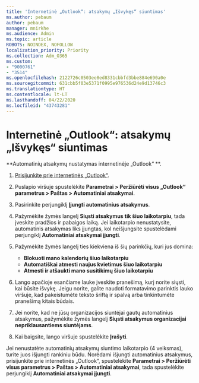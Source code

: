 ```yaml
---
title: 'Internetinė „Outlook“: atsakymų „Išvykęs“ siuntimas'
ms.author: pebaum
author: pebaum
manager: mnirkhe
ms.audience: Admin
ms.topic: article
ROBOTS: NOINDEX, NOFOLLOW
localization_priority: Priority
ms.collection: Adm_O365
ms.custom:
- "9000761"
- "3514"
ms.openlocfilehash: 2122726c0503ee8ed8331cbbfd3bbe884e690a0e
ms.sourcegitcommit: 631cbb5f03e5371f0995e976536d24e9d13746c3
ms.translationtype: HT
ms.contentlocale: lt-LT
ms.lasthandoff: 04/22/2020
ms.locfileid: "43743281"
---
```

# <a name="outlook-on-the-web-send-out-of-office-replies"></a>Internetinė „Outlook“: atsakymų „Išvykęs“ siuntimas

**Automatinių atsakymų nustatymas internetinėje „Outlook“ **.

1. [Prisijunkite prie internetinės „Outlook“](https://support.office.com/article/how-to-sign-in-to-outlook-on-the-web-763fab4d-0138-4814-b450-37fc286bcb79).

2. Puslapio viršuje spustelėkite **Parametrai > Peržiūrėti visus „Outlook“ parametrus > Paštas > Automatiniai atsakymai**.

3. Pasirinkite perjungiklį **Įjungti automatinius atsakymus**.

4. Pažymėkite žymės langelį **Siųsti atsakymus tik šiuo laikotarpiu**, tada įveskite pradžios ir pabaigos laiką. Jei laikotarpio nenustatysite, automatinis atsakymas liks įjungtas, kol neišjungsite spustelėdami perjungiklį **Automatiniai atsakymai įjungti**.

5. Pažymėkite žymės langelį ties kiekviena iš šių parinkčių, kuri jus domina:
    - **Blokuoti mano kalendorių šiuo laikotarpiu**
    - **Automatiškai atmesti naujus kvietimus šiuo laikotarpiu**
    - **Atmesti ir atšaukti mano susitikimų šiuo laikotarpiu**

6. Lango apačioje esančiame lauke įveskite pranešimą, kurį norite siųsti, kai būsite išvykę. Jeigu norite, galite naudoti formatavimo parinktis lauko viršuje, kad pakeistumėte teksto šriftą ir spalvą arba tinkintumėte pranešimą kitais būdais.

7. Jei norite, kad ne jūsų organizacijos siuntėjai gautų automatinius atsakymus, pažymėkite žymės langelį **Siųsti atsakymus organizacijai nepriklausantiems siuntėjams**.

8. Kai baigsite, lango viršuje spustelėkite **Įrašyti**.

Jei nenustatėte automatinių atsakymų siuntimo laikotarpio (4 veiksmas), turite juos išjungti rankiniu būdu. Norėdami išjungti automatinius atsakymus, prisijunkite prie internetinės „Outlook“, spustelėkite **Parametrai > Peržiūrėti visus parametrus > Paštas > Automatiniai atsakymai**, tada spustelėkite perjungiklį **Automatiniai atsakymai įjungti**.
